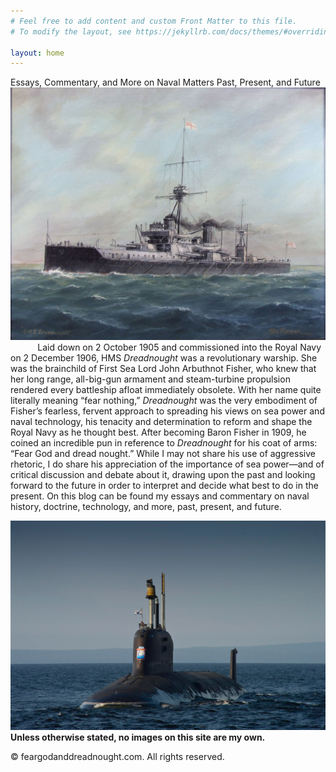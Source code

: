 ```yaml
---
# Feel free to add content and custom Front Matter to this file.
# To modify the layout, see https://jekyllrb.com/docs/themes/#overriding-theme-defaults

layout: home
---
```

Essays, Commentary, and More on Naval Matters Past, Present, and Future
![](/Images/Dreadnought2.jpg)
&nbsp;&nbsp;&nbsp;&nbsp;&nbsp;&nbsp;&nbsp;&nbsp;&nbsp;&nbsp;&nbsp;Laid down on 2 October 1905 and commissioned into the Royal Navy on 2 December 1906, HMS _Dreadnought_ was a revolutionary warship. She was the brainchild of First Sea Lord John Arbuthnot Fisher, who knew that her long range, all-big-gun armament and steam-turbine propulsion rendered every battleship afloat immediately obsolete. With her name quite literally meaning “fear nothing,” _Dreadnought_ was the very embodiment of Fisher’s fearless, fervent approach to spreading his views on sea power and naval technology, his tenacity and determination to reform and shape the Royal Navy as he thought best. After becoming Baron Fisher in 1909, he coined an incredible pun in reference to _Dreadnought_ for his coat of arms: “Fear God and dread nought.” While I may not share his use of aggressive rhetoric, I do share his appreciation of the importance of sea power—and of critical discussion and debate about it, drawing upon the past and looking forward to the future in order to interpret and decide what best to do in the present. On this blog can be found my essays and commentary on naval history, doctrine, technology, and more, past, present, and future.

![](/Images/Yasen1.jpeg) 
**Unless otherwise stated, no images on this site are my own.**

&copy; feargodanddreadnought.com. All rights reserved.


